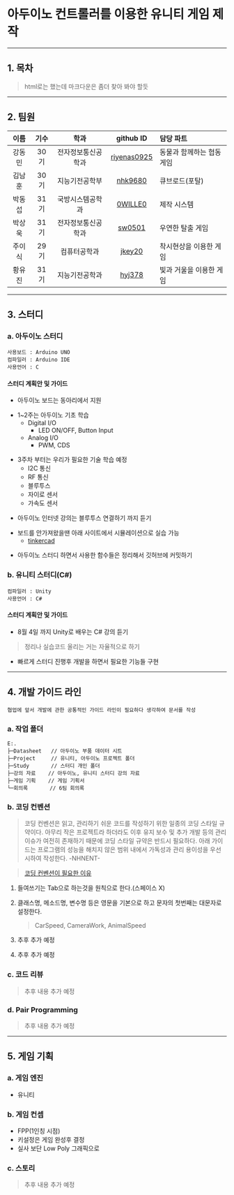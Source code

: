# 아두이노 컨트롤러를 이용한 유니티 게임 제작

---

## 1. 목차

> html로는 했는데 마크다운은 좀더 찾아 봐야 할듯

---

## 2. 팀원

|이름|기수|학과|github ID|담당 파트|
|:----:|:----:|:----:|:----:|:----|
| 강동민 | 30기 | 전자정보통신공학과 | [riyenas0925](https://github.com/riyenas0925)| 동물과 함께하는 협동 게임 |
| 김남훈 | 30기 | 지능기전공학부 | [nhk9680](https://github.com/nhk9680)| 큐브로드(포탈) |
| 박동섭 | 31기 | 국방시스템공학과 | [0WILLE0](https://github.com/0WILLE0)| 제작 시스템 |
| 박상욱 | 31기 | 전자정보통신공학과 | [sw0501](https://github.com/sw0501)| 우연한 탈출 게임 |
| 주이식 | 29기 | 컴퓨터공학과 | [jkey20](https://github.com/jkey20)| 착시현상을 이용한 게임 |
| 황유진 | 31기 | 지능기전공학과 | [hyj378](https://github.com/hyj378)| 빛과 거울을 이용한 게임 |

---

## 3. 스터디

### a. 아두이노 스터디
    
    사용보드 : Arduino UNO
    컴파일러 : Arduino IDE 
    사용언어 : C

#### 스터디 계획안 및 가이드

* 아두이노 보드는 동아리에서 지원
> 
* 1~2주는 아두이노 기초 학습
  * Digital I/O
    * LED ON/OFF, Button Input
  * Analog I/O
    * PWM, CDS
>
* 3주차 부터는 우리가 필요한 기술 학습 예정
  * I2C 통신 
  * RF 통신
  * 블루투스
  * 자이로 센서
  * 가속도 센서
>
* 아두이노 인터넷 강의는 블루투스 연결하기 까지 듣기
>
* 보드를 안가져왔을땐 아래 사이트에서 시뮬레이션으로 실습 가능 
  * [tinkercad](https://www.tinkercad.com/)
>
* 아두이노 스터디 하면서 사용한 함수들은 정리해서 깃허브에 커밋하기

### b. 유니티 스터디(C#)

    컴파일러 : Unity 
    사용언어 : C#

#### 스터디 계획안 및 가이드

* 8월 4일 까지 Unity로 배우는 C# 강의 듣기
> 정리나 실습코드 올리는 거는 자율적으로 하기
>
* 빠르게 스터디 진행후 개발을 하면서 필요한 기능들 구현

---

## 4. 개발 가이드 라인
    협업에 앞서 개발에 관한 공통적인 가이드 라인이 필요하다 생각하여 문서를 작성

### a. 작업 폴더

    E:.
    ├─Datasheet   // 아두이노 부품 데이터 시트
    ├─Project     // 유니티, 아두이노 프로젝트 폴더
    ├─Study       // 스터디 개인 폴더
    ├─강의 자료    // 아두이노, 유니티 스터디 강의 자료
    ├─게임 기획    // 게임 기획서	
    └─회의록       // 6팀 회의록	

### b. 코딩 컨벤션

> 코딩 컨벤션은 읽고, 관리하기 쉬운 코드를 작성하기 위한 일종의 코딩 스타일 규약이다. 아무리 작은 프로젝트라 하더라도 이후 유지 보수 및 추가 개발 등의 관리 이슈가 여전히 존재하기 때문에 코딩 스타일 규약은 반드시 필요하다. 아래 가이드는 프로그램의 성능을 해치지 않은 범위 내에서 가독성과 관리 용이성을 우선시하여 작성한다. -NHNENT-

> [코딩 컨벤션이 필요한 이유](http://itmining.tistory.com/72)

1. 들여쓰기는 Tab으로 하는것을 원칙으로 한다.(스페이스 X)
>
2. 클래스명, 메소드명, 변수명 등은 영문을 기본으로 하고 문자의 첫번째는 대문자로 설정한다.
      > CarSpeed, CameraWork, AnimalSpeed
3. 추후 추가 예정
>
4. 추후 추가 예정

### c. 코드 리뷰

> 추후 내용 추가 예정

### d. Pair Programming

> 추후 내용 추가 예정

---

## 5. 게임 기획

### a. 게임 엔진
* 유니티

### b. 게임 컨셉
* FPP(1인칭 시점)
* 키설정은 게임 완성후 결정
* 실사 보단 Low Poly 그래픽으로

### c. 스토리

> 추후 내용 추가 예정
